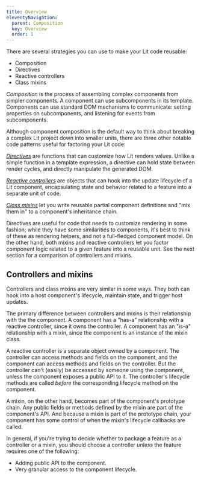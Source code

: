 ```yaml
---
title: Overview
eleventyNavigation:
  parent: Composition
  key: Overview
  order: 1
---
```


There are several strategies you can use to make your Lit code reusable:

*   Composition
*   Directives
*   Reactive controllers
*   Class mixins

_Composition_ is the process of assembling complex components from simpler components. A component can use subcomponents in its template. Components can use standard DOM mechanisms to communicate: setting properties on subcomponents, and listening for events from subcomponents.

Although component composition is the default way to think about breaking a complex Lit project down into smaller units, there are three other notable code patterns useful for factoring your Lit code:

[_Directives_](/docs/composition/directives/) are functions that can customize how Lit renders values. Unlike a simple function in a template expression, a directive can hold state between render cycles, and directly manipulate the generated DOM.

[_Reactive controllers_](/docs/composition/controllers/) are objects that can hook into the update lifecycle of a Lit component, encapsulating state and behavior related to a feature into a separate unit of code.

[_Class mixins_](/docs/composition/mixins/) let you write reusable partial component definitions and "mix them in" to a component's inheritance chain.

Directives are useful for code that needs to customize rendering in some fashion; while they have some similarities to components, it's best to think of these as rendering helpers, and not a full-fledged component model. On the other hand, both mixins and reactive controllers let you factor component logic related to a given feature into a reusable unit. See the next section for a comparison of controllers and mixins.

## Controllers and mixins

Controllers and class mixins are very similar in some ways. They both can hook into a host component's lifecycle, maintain state, and trigger host updates.

The primary difference between controllers and mixins is their relationship with the the component. A component has a "has-a" relationship with a reactive controller, since it owns the controller. A component has an "is-a" relationship with a mixin, since the component is an instance of the mixin class.

A reactive controller is a separate object owned by a component. The controller can access methods and fields on the component, and the component can access methods and fields on the controller. But the controller can't (easily) be accessed by someone using the component, unless the component exposes a public API to it. The controller's lifecycle methods are called _before_ the corresponding lifecycle method on the component.

A mixin, on the other hand, becomes part of the component's prototype chain. Any public fields or methods defined by the mixin are part of the component's API. And because a mixin is part of the prototype chain, your component has some control of when the mixin's lifecycle callbacks are called.

In general, if you're trying to decide whether to package a feature as a controller or a mixin, you should choose a controller _unless_ the feature requires one of the following:

*   Adding public API to the component.
*   Very granular access to the component lifecycle.
